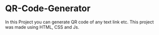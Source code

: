 # QR-Code-Generator
In this Project you can generate QR code of any text link etc. This project was made using HTML, CSS and Js.
